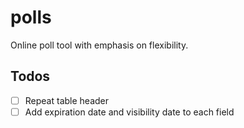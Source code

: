 # polls
Online poll tool with emphasis on flexibility.

## Todos
* [ ] Repeat table header
* [ ] Add expiration date and visibility date to each field

